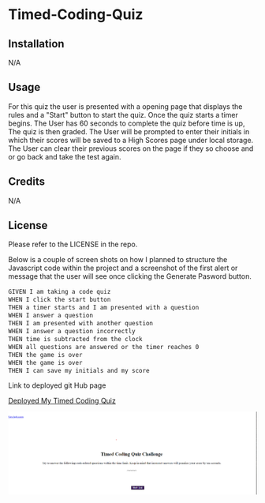 # Timed-Coding-Quiz

## Installation

N/A

## Usage

For this quiz the user is presented with a opening page that displays the rules and a "Start" button to start the quiz. Once the quiz starts a timer begins. The User has 60 seconds to complete the quiz before time is up, The quiz is then graded. The User will be prompted to enter their initials in which their scores will be saved to a High Scores page under local storage. The User can clear their previous scores on the page if they so choose and or go back and take the test again.
## Credits

N/A

## License

Please refer to the LICENSE in the repo.

Below is a couple of screen shots on how I planned to structure the Javascript code within the project and a screenshot of the first alert or message that the user will see once clicking the Generate Pasword button.



```
GIVEN I am taking a code quiz
WHEN I click the start button
THEN a timer starts and I am presented with a question
WHEN I answer a question
THEN I am presented with another question
WHEN I answer a question incorrectly
THEN time is subtracted from the clock
WHEN all questions are answered or the timer reaches 0
THEN the game is over
WHEN the game is over
THEN I can save my initials and my score
```


Link to deployed git Hub page

<a href="https://asiabeoon.github.io/Timed-Coding-Quiz//">Deployed My Timed Coding Quiz</a>

![Screenshot](./assets/images/Opening%20page%20screenshot.png)

